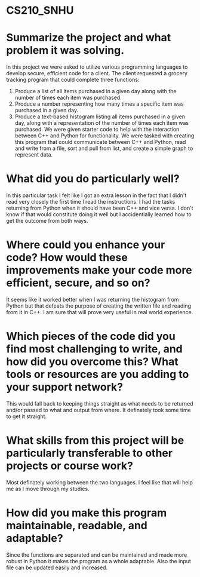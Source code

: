# CS210_SNHU
# Summarize the project and what problem it was solving.
In this project we were asked to utilize various programming languages to develop secure, efficient code for a client. The client requested a grocery tracking program that could complete three functions:
1) Produce a list of all items purchased in a given day along with the number of times each item was purchased.
2) Produce a number representing how many times a specific item was purchased in a given day.
3) Produce a text-based histogram listing all items purchased in a given day, along with a representation of the number of times each item was purchased.
We were given starter code to help with the interaction between C++ and Python for functionality. We were tasked with creating this program that could communicate between C++ and Python, read and write from a file, sort and pull from list, and create a simple graph to represent data.

# What did you do particularly well? 
In this particular task I felt like I got an extra lesson in the fact that I didn't read very closely the first time I read the instructions. I had the tasks returning from Python when it should have been C++ and vice versa. I don't know if that would constitute doing it well but I accidentially learned how to get the outcome from both ways. 

# Where could you enhance your code? How would these improvements make your code more efficient, secure, and so on? 
It seems like it worked better when I was returning the histogram from Python but that defeats the purpose of creating the written file and reading from it in C++. I am sure that will prove very useful in real world experience. 

# Which pieces of the code did you find most challenging to write, and how did you overcome this? What tools or resources are you adding to your support network?
This would fall back to keeping things straight as what needs to be returned and/or passed to what and output from where. It definately took some time to get it straight.

# What skills from this project will be particularly transferable to other projects or course work?
Most definately working between the two languages. I feel like that will help me as I move through my studies. 

# How did you make this program maintainable, readable, and adaptable?
Since the functions are separated and can be maintained and made more robust in Python it makes the program as a whole adaptable. Also the input file can be updated easily and increased. 

